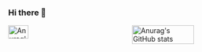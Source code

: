 ### Hi there 👋

<!--
**soobin1104/soobin1104** is a ✨ _special_ ✨ repository because its `README.md` (this file) appears on your GitHub profile.

Here are some ideas to get you started:

- 🔭 I’m currently working on ...
- 🌱 I’m currently learning ...
- 👯 I’m looking to collaborate on ...
- 🤔 I’m looking for help with ...
- 💬 Ask me about ...
- 📫 How to reach me: ...
- 😄 Pronouns: ...
- ⚡ Fun fact: ...
-->

<div style="display: flex; justify-content: space-between;">   <a href="https://github.com/anuraghazra/github-readme-stats">     <img src="https://github-readme-stats.vercel.app/api?username=soobin1104&theme=ambient_gradient&repo=my-profile" alt="Anurag's GitHub stats" style="width: 50%;">   </a>   <img src="https://github-readme-stats.vercel.app/api/top-langs/?username=soobin1104&layout=compact" alt="Anurag's GitHub stats" style="width: 50%;"> </div>

